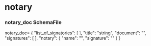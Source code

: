 # notary

### notary_doc SchemaFile

notary_doc= {
  "list_of_signatories": [  ],
  "title": "string",
  "document": "",
  "signatures": [  ],
  "notary": {
    "name": "",
    "signature": ""
  }
}
